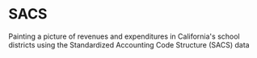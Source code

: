 # SACS
Painting a picture of revenues and expenditures in California's school districts using the Standardized Accounting Code Structure (SACS) data
